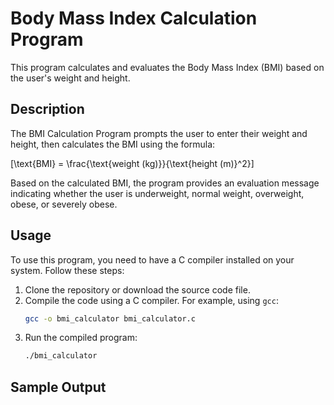 # Body Mass Index Calculation Program

This program calculates and evaluates the Body Mass Index (BMI) based on the user's weight and height.

## Description

The BMI Calculation Program prompts the user to enter their weight and height, then calculates the BMI using the formula:

\[\text{BMI} = \frac{\text{weight (kg)}}{\text{height (m)}^2}\]

Based on the calculated BMI, the program provides an evaluation message indicating whether the user is underweight, normal weight, overweight, obese, or severely obese.

## Usage

To use this program, you need to have a C compiler installed on your system. Follow these steps:

1. Clone the repository or download the source code file.
2. Compile the code using a C compiler. For example, using `gcc`:
    ```sh
    gcc -o bmi_calculator bmi_calculator.c
    ```
3. Run the compiled program:
    ```sh
    ./bmi_calculator
    ```

## Sample Output
